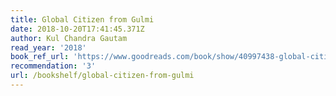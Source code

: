 ```yaml
---
title: Global Citizen from Gulmi
date: 2018-10-20T17:41:45.371Z
author: Kul Chandra Gautam
read_year: '2018'
book_ref_url: 'https://www.goodreads.com/book/show/40997438-global-citizen-from-gulmi'
recommendation: '3'
url: /bookshelf/global-citizen-from-gulmi
---
```


